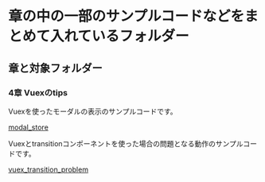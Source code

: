 # 章の中の一部のサンプルコードなどをまとめて入れているフォルダー

## 章と対象フォルダー

### 4章 Vuexのtips

Vuexを使ったモーダルの表示のサンプルコードです。

[modal_store](https://vue-tips-support-page.mya-ake.org/demo/modal_store/)


Vuexとtransitionコンポーネントを使った場合の問題となる動作のサンプルコードです。

[vuex_transition_problem](https://vue-tips-support-page.mya-ake.org/demo/vuex_transition_problem/)